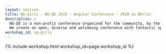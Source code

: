```yaml
---
layout: section
title: NG-Girls - NG-DE 2019 - Angular Conference - 2019 in Berlin
description: >
  NG-DE is a non-profit conference organised for the community, by the community.
  We create an open, diverse and welcoming conference with fantastic speakers and a warm and friendly environment. 
workshop_id: ng-girls
---
```


{% include workshop.html workshop_id=page.workshop_id %}
